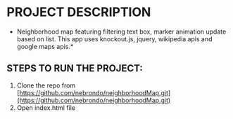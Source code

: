 # PROJECT DESCRIPTION

* Neighborhood map featuring filtering text box, marker animation update based on list.
This app uses knockout.js, jquery, wikipedia apis and google maps apis.*

## STEPS TO RUN THE PROJECT:

1. Clone the repo from [https://github.com/nebrondo/neighborhoodMap.git](https://github.com/nebrondo/neighborhoodMap.git)
2. Open index.html file